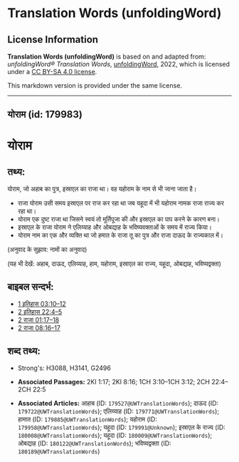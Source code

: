 # Translation Words (unfoldingWord)

## License Information

**Translation Words (unfoldingWord)** is based on and adapted from: _unfoldingWord® Translation Words_, [unfoldingWord](https://unfoldingword.org/utw), 2022, which is licensed under a [CC BY-SA 4.0 license](https://creativecommons.org/licenses/by-sa/4.0/legalcode.en).

This markdown version is provided under the same license.



--------------------------------

## योराम (id: 179983)

योराम
=====

तथ्य:
-----

योराम, जो अहाब का पुत्र, इस्राएल का राजा था। वह यहोराम के नाम से भी जाना जाता है।

* राजा योराम उसी समय इस्राएल पर राज कर रहा था जब यहूदा में भी यहोराम नामक राजा राज्य कर रहा था।
* योराम एक दुष्ट राजा था जिसने स्वयं तो मूर्तिपूजा की और इस्राएल का पाप करने के कारण बना।
* इस्राएल के राजा योराम ने एलिय्याह और ओबद्याह के भविष्यवक्ताओं के समय में राज्य किया।
* योराम नाम का एक और व्यक्ति था जो हमात के राजा तू का पुत्र और राजा दाऊद के राज्यकाल में।

(अनुवाद के सुझाव: नामों का अनुवाद)

(यह भी देखें: अहाब, दाऊद, एलिय्याह, हाम, यहोराम, इस्राएल का राज्य, यहूदा, ओबद्याह, भविष्यद्वक्ता)

बाइबल सन्दर्भ:
--------------

* [1 इतिहास 03:10–12](https://ref.ly/1Chr0:0)
* [2 इतिहास 22:4–5](https://ref.ly/2Chr0:0)
* [2 राजा 01:17–18](https://ref.ly/2Kgs0:0)
* [2 राजा 08:16–17](https://ref.ly/2Kgs0:0)

शब्द तथ्य:
----------

* Strong's: H3088, H3141, G2496

* **Associated Passages:** 2KI 1:17; 2KI 8:16; 1CH 3:10–1CH 3:12; 2CH 22:4–2CH 22:5
* **Associated Articles:** आहाब (ID: `179527@UWTranslationWords`); दाऊद (ID: `179722@UWTranslationWords`); एलिय्याह (ID: `179771@UWTranslationWords`); हामात (ID: `179885@UWTranslationWords`); यहोराम (ID: `179958@UWTranslationWords`); यहूदा (ID: `179991@Unknown`); इस्राएल के राज्य (ID: `180008@UWTranslationWords`); यहूदा (ID: `180009@UWTranslationWords`); ओबद्याह (ID: `180122@UWTranslationWords`); भविष्यद्वक्ता (ID: `180189@UWTranslationWords`)

